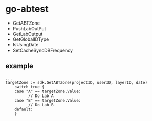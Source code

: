# go-abtest

- GetABTZone
- PushLabOutPut
- GetLabOutput
- GetGlobalIDType
- IsUsingDate
- SetCacheSyncDBFrequency

## example

```
...
targetZone := sdk.GetABTZone(projectID, userID, layerID, date)
	switch true {
	case "A" == targetZone.Value:
	      // Do Lab A
	case "B" == targetZone.Value:
	      // Do Lab B
	default:
	}
```